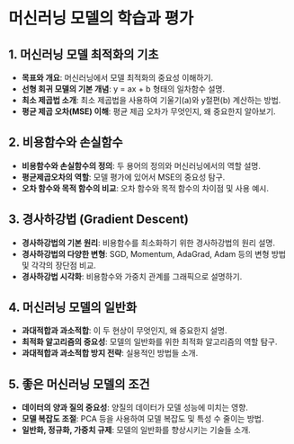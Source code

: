 # 머신러닝 모델의 학습과 평가

## 1. 머신러닝 모델 최적화의 기초

- **목표와 개요**: 머신러닝에서 모델 최적화의 중요성 이해하기.
- **선형 회귀 모델의 기본 개념**: y = ax + b 형태의 일차함수 설명.
- **최소 제곱법 소개**: 최소 제곱법을 사용하여 기울기(a)와 y절편(b) 계산하는 방법.
- **평균 제곱 오차(MSE) 이해**: 평균 제곱 오차가 무엇인지, 왜 중요한지 알아보기.

## 2. 비용함수와 손실함수

- **비용함수와 손실함수의 정의**: 두 용어의 정의와 머신러닝에서의 역할 설명.
- **평균제곱오차의 역할**: 모델 평가에 있어서 MSE의 중요성 탐구.
- **오차 함수와 목적 함수의 비교**: 오차 함수와 목적 함수의 차이점 및 사용 예시.

## 3. 경사하강법 (Gradient Descent)

- **경사하강법의 기본 원리**: 비용함수를 최소화하기 위한 경사하강법의 원리 설명.
- **경사하강법의 다양한 변형**: SGD, Momentum, AdaGrad, Adam 등의 변형 방법 및 각각의 장단점 비교.
- **경사하강법 시각화**: 비용함수와 가중치 관계를 그래픽으로 설명하기.

## 4. 머신러닝 모델의 일반화

- **과대적합과 과소적합**: 이 두 현상이 무엇인지, 왜 중요한지 설명.
- **최적화 알고리즘의 중요성**: 모델의 일반화를 위한 최적화 알고리즘의 역할 탐구.
- **과대적합과 과소적합 방지 전략**: 실용적인 방법들 소개.

## 5. 좋은 머신러닝 모델의 조건

- **데이터의 양과 질의 중요성**: 양질의 데이터가 모델 성능에 미치는 영향.
- **모델 복잡도 조절**: PCA 등을 사용하여 모델 복잡도 및 특성 수 줄이는 방법.
- **일반화, 정규화, 가중치 규제**: 모델의 일반화를 향상시키는 기술들 소개.
